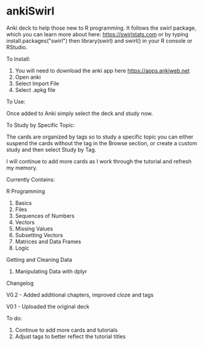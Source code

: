 # ankiSwirl
Anki deck to help those new to R programming.  It follows the swirl package, which you can learn more about here: https://swirlstats.com or by typing install.packages("swirl") then library(swirl) and swirl() in your R console or RStudio.


To Install:
1. You will need to download the anki app here https://apps.ankiweb.net
2. Open anki
3. Select Import File
4. Select .apkg file

To Use:

Once added to Anki simply select the deck and study now.

To Study by Specific Topic:

The cards are organized by tags so to study a specific topic you can either suspend the cards without the tag in the Browse section, or create a custom study and then select Study by Tag.

I will continue to add more cards as I work through the tutorial and refresh my memory.

Currently Contains:

R Programming
  1. Basics
  2. Files
  3. Sequences of Numbers
  4. Vectors
  5. Missing Values
  6. Subsetting Vectors
  7. Matrices and Data Frames
  8. Logic
  
Getting and Cleaning Data
  1. Manipulating Data with dplyr
  

Changelog

V0.2 - Added additional chapters, improved cloze and tags

V0.1 - Uploaded the original deck


To do:
1. Continue to add more cards and tutorials
2. Adjust tags to better reflect the tutorial titles
